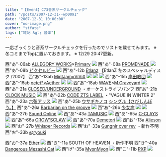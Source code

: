 ```yaml
---
title: "【Event】C73音系サークルチェック"
path: "/posts/2007-12-31--wp0091"
date: "2007-12-31 10:00:00"
cover: "no-image.png"
author: "stfate"
tags: ["雑記 &gt; 音楽"]
---
```



一応ざっくりと音系サークルチェックを行ったのでリストを載せてみます。
※ 冬コミまでTopに置いておきます。
※ 12/29 20:47更新。
<br>

<!--more-->
西"あ"-06ab <a href="http://www17t.sakura.ne.jp/~miyako/" target="_blank">ALLEGORY WORKS</a>×<a href="http://www.edit.ne.jp/~shira/3rd_album/pot-pourri/" target="_blank">Primary</a>
<a href="http://www.edit.ne.jp/~shira/3rd_album/pot-pourri/" target="_blank"><img src="http://www.edit.ne.jp/~shira/3rd_album/pot-pourri/image/ppr.jpg"></a>
西"あ"-08a <a href="http://park17.wakwak.com/~one/promenade/" target="_blank">PROMENADE </a>
<a href="http://park17.wakwak.com/~one/kokoro/" target="_blank"><img src="http://park17.wakwak.com/~one/kokoro/banner_400.jpg"></a>
西"あ"-08b <a href="" target="_blank">ピクセルビー</a>
<a href="http://www.pixelbee.jp/" target="_blank"><img src="http://stfate.net/img/snow_banner500x100.jpg"  /></a>
西"あ"-12b <a href="http://www.etlanz.com/" target="_blank">Etlanz</a>
【EtlanZ  冬のスペシャルディスク /2007】
西"あ"-13ab <a href="http://www.mintjam.net/c73.htm" target="_blank">MintJam×ViViX</a>
<a href="http://www.mintjam.net/R/R.htm" target="_blank"><img src="http://stfate.net/img/thm172_R_bana.gif" /></a>
<a href="http://www.vivix.info/g5/g52007.htm" target="_blank"><img src="http://www.vivix.info/g5/images/g5bn400_50.jpg"></a>
<a href="http://encounter-p.net/bm/" target="_blank"><img src=" http://encounter-p.net/bm/bana1.jpg"></a>
西"あ"-15b <a href="http://k-kyoudan.s61.xrea.com/" target="_blank">岸田教団</a>
<a href="http://k-kyoudan.s61.xrea.com/" target="_blank"><img src="http://stfate.net/img/hoshizora_banner.jpg"  /></a>
西"あ"-16ab <a href="http://hts.cside2.jp/octet/discography/sp02_2007_12.htm" target="_blank">octet*×Aether</a>
<a href="http://www.lkjp.net/cd/yggdrasika/ygg.html" target="_blank"><img src="http://stfate.net/img/ygg_bn.jpg"  /></a>
<a href="http://www.radio-mnc.net/KNTS-0001/" target="_blank"><img src="http://www.radio-mnc.net/KNTS-0001/image/banner_468.jpg"></a>
西"あ"-18ab <a href="http://wavesite.sakura.ne.jp/" target="_blank">WAVE</a>×<a href="http://www.geocities.jp/iwamud/" target="_blank">M.Graveyard</a>
<a href="http://wavesite.sakura.ne.jp/product/onyourmark/onyourmark.html" target="_blank"><img src="http://wavesite.sakura.ne.jp/product/onyourmark/on_banner_400_80.jpg"></a>
西"あ"-21a <a href="http://www.rekka.jp/" target="_blank">CLOSED/UNDERGROUND</a>
・オーケストライブパンフ
西"あ"-21b <a href="http://www.clock-music.com/" target="_blank">CLOCK MUSIC</a>
<a href="http://www.clock-music.com/usakino/" target="_blank"><img src="http://stfate.net/img/bana_big.jpg"  /></a>
西"あ"-22b <a href="http://www.codeztslabel.com/" target="_blank">CODE ZTS LABEL</a>
・"VAGUE IN WINTER 2"
西"あ"-23a <a href="http://www.rokugen.net/" target="_blank">六弦アリス</a>
<a href="http://www.rokugen.net/" target="_blank"><img src="http://www.rokugen.net/images/link/400x80.jpg"></a>
西"あ"-25b <a href="http://chata.moo.jp/" target="_blank">ウサギキノコ</a>
<a href="http://chata.moo.jp/uk4/index.html" target="_blank">シングル【さびしんぼう。】</a>
西"あ"-26a <a href="http://www.wadai.jp/bog/" target="_blank">Barbarian on the groove</a>
<a href="http://www.astronotes.jp/bog/petro_sp/index_petro.html" target="_blank"><img src="http://stfate.net/img/petro_bn_ver1.jpg"  /></a>
西"あ"-26b <a href="http://www.girldisease.com/" target="_blank">少女病</a>
<a href="http://www.girldisease.com/sanctuary/" target="_blank"><img src="http://stfate.net/img/sanctuary_lbn.jpg"  /></a>
<a href="http://www.girldisease.com/noesis/" target="_blank"><img src="http://stfate.net/img/kakusei_58b.jpg"  /></a>
西"あ"-27b <a href="http://soundonline.info/" target="_blank">Sound Online</a>
<a href="http://soundonline.info/tcbs/" target="_blank"><img src=http://soundonline.info/tcbs/img/06_b.jpg></a>
西"あ"-43a <a href="http://tam3.name/" target="_blank">TAMUSIC</a>
<a href="http://tam3.name/" target="_blank"><img src="http://tam3.name/img/TAM3-0022_banner_468-60_01.jpg"></a>
西"あ"-65a <a href="http://www.c-clays.com/" target="_blank">C-CLAYS</a>
<a href="http://www.c-clays.com/03_pro/kaza/kaza.html" target="_blank"><img src="http://www.c-clays.com/ba/kaza_ba_468_80.jpg"></a>
西"あ"-66a <a href="http://www.crowsclaw.info/" target="_blank">CROW'SCLAW</a>
<a href="http://ff.crowsclaw.info/" target="_blank"><img src="http://ff.crowsclaw.info/banner468a.jpg"></a>
西"あ"-70a <a href="http://www.kawachi.zaq.ne.jp/demetori/" target="_blank">Demetori</a>
<a href="http://www.kawachi.zaq.ne.jp/demetori/" target="_blank"><img src="http://www.kawachi.zaq.ne.jp/demetori/images/il_mondo_banner.jpg"></a>
西"お"-13a <a href="http://www.alieson.net/" target="_blank">Alieson</a>
<a href="http://www.alieson.net/html/hie" target="_blank"><img src="http://www.alieson.net/html/hie/banner1.jpg"></a>
西"お"-27b <a href="http://www11.plala.or.jp/whispers/" target="_blank">Whisper Records</a>
<a href="http://www11.plala.or.jp/whispers/skywards/skywards.html" target="_blank"><img src="http://www11.plala.or.jp/whispers/skywards/img/skywards_ban2.jpg"></a>
西"お"-33a <a href="http://www.gungni.com/" target="_blank">Gungnir over rev</a>
・新作不明
西"お"-33b <a href="http://ryouki.net/" target="_blank">@ryouki</a>
<script language="JavaScript" type="text/javascript" src="http://ryouki.net/besthp/banner/musicbanner.js"></script>
西"お"-37a <a href="http://www.ether-music.com/" target="_blank">Ether</a>
<a href="http://www.ether-music.com/music/heart.html" target="_blank"><img src="http://www.ether-music.com/img/htbanner.jpg"></a>
西"き"-11a SOUTH OF HEAVEN
・新作不明
西"き"-40a <a href="http://www.komatsuna-ya.com/~nekonomikan/dmc/index.html" target="_blank">Dangerous Mezashi Cat</a>
<a href="http://www.komatsuna-ya.com/~nekonomikan/dmc/index.html" target="_blank"><img src="http://stfate.net/img/cheetah_L1.jpg"  /></a>
西"け"-35a <a href="http://www.myonmyon.com/" target="_blank">MyonMyon</a>
<a href="http://mof.myonmyon.com/" target="_blank"><img src="http://mof.myonmyon.com/img/banner468x80.jpg"></a>
西"こ"-11b <a href="http://members2.jcom.home.ne.jp/pxp/" target="_blank">PXP</a>
<a href="http://members2.jcom.home.ne.jp/pxp/c73/alice_gate.html" target="_blank"><img src="http://stfate.net/img/c73acbanner.jpg"  /></a>
